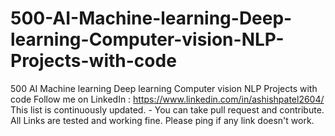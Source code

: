 # 500-AI-Machine-learning-Deep-learning-Computer-vision-NLP-Projects-with-code
500 AI Machine learning Deep learning Computer vision NLP Projects with code  Follow me on LinkedIn : https://www.linkedin.com/in/ashishpatel2604/  This list is continuously updated. - You can take pull request and contribute. All Links are tested and working fine. Please ping if any link doesn't work.
